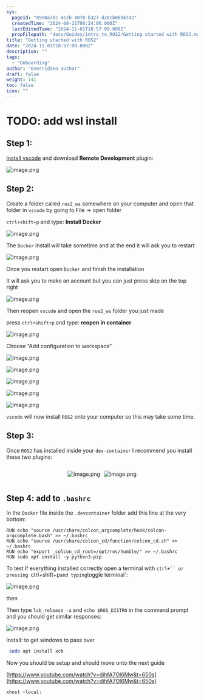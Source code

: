 ```yaml
---
sys:
  pageId: "89e0a78c-4e2b-4070-b327-d28cb0694742"
  createdTime: "2024-08-21T00:24:00.000Z"
  lastEditedTime: "2024-11-01T18:57:00.000Z"
  propFilepath: "docs/Guides/intro_to_ROS2/Getting started with ROS2.md"
title: "Getting started with ROS2"
date: "2024-11-01T18:57:00.000Z"
description: ""
tags:
  - "Onboarding"
author: "Overridden author"
draft: false
weight: 141
toc: false
icon: ""
---
```


# TODO: add wsl install

## Step 1:

[Install vscode](https://code.visualstudio.com/download) and download **Remote Development** plugin:

![image.png](https://prod-files-secure.s3.us-west-2.amazonaws.com/d518164a-d88e-44d1-a4ee-3adb3bd8bce0/efb52993-1881-4a40-b95e-6f020334f022/image.png?X-Amz-Algorithm=AWS4-HMAC-SHA256&X-Amz-Content-Sha256=UNSIGNED-PAYLOAD&X-Amz-Credential=ASIAZI2LB466VEHX5XJO%2F20250327%2Fus-west-2%2Fs3%2Faws4_request&X-Amz-Date=20250327T110726Z&X-Amz-Expires=3600&X-Amz-Security-Token=IQoJb3JpZ2luX2VjENv%2F%2F%2F%2F%2F%2F%2F%2F%2F%2FwEaCXVzLXdlc3QtMiJHMEUCIHGEeuoHAVrSEZ1Vp%2BCXsCdpw9vFx2UFXAnb0ni0toSmAiEAvp1x%2FQGctnyrC9wwxfzgav5u%2Fq%2Fq6Nkp67%2FvuE4Vqzcq%2FwMIRBAAGgw2Mzc0MjMxODM4MDUiDKBgn8S%2FNRLQ5vDBRSrcA1efbJQBbFQTcEdwZZiSKgNYN5TtjFHg4LkHs3lrK4EiRWShbIXeYuIZuFd69a8ltTzvuBHubVm97U0AJ3XuFGVNku8EcttkajolrNi2kZD%2FSNcattwj8yjWFmhjpax6Cpmq7Rq225TOS1N6Ww%2BZS9Byz0ib%2BPojZuGFIIGHy6v3FFXGKGufaNJaDEDM2CwDOjD43cqZT37jsFkxmTqR0nhyp35%2FLJs%2FYO3U13%2FWDzHL3d%2BIHhu8uZHGrSU7dix0T3mJJzHrZOzwoQK0PI073TA5ui2JoqFduQtIs%2B5tv%2BS%2FXrYOw%2B7LbL16WwDv9chw%2Foxl4o0TCB%2BLTlzRbw3VxE3WXeRtLrYDkC87ignTuN6M5fepCFhQ%2B02mb8ZbvoceCNE1xua0x2c5HsMn5KysLd1grdUpugqhj1XULQBNBCjKL05cXKNruvb%2BnDn4OpHufjvAA9B1sWk2nv6E0Ydu5BfeHQ68NohgJHHxrPO%2BOuyBfSro%2BYYB2EmgXOHiKErADEjxEKWMRBt8pflZARIPCnLAupGPiJilM4J0EnmiDp%2BvdqCupdGeZdEkA%2B1GydEEJjdXf7dpeA5NewcVrOJKF8kb22lu0vz9ezExn6zT8AOxcZifgYJyc72ujzlJMIvblL8GOqUBBqr%2BNMoI9Ve5nSP2O0%2BJZ3qLgGcug6LmIx4TtJHlVu7qqr3%2Fe%2FmypDK47k4nSFYAHLsnjuOYOgXzGf3UT6iJOeCF4f7xf%2BccRA%2FwRRlpzvAt%2FwMhbve%2FHGLU64a4gWxzSU2tQOUA0OKlfzjbdmcpcBn99NR%2F1am%2FwCzOSp7bSJhBFjPqxBnZASO5G%2BaOQSVz5GkUoQW3p1hMeIoqr%2FpWuqHM09PP&X-Amz-Signature=652b3da050ab2ba85071181a188e4f76566edd1a0e9f6a08b0e3d8105dc7ce00&X-Amz-SignedHeaders=host&x-id=GetObject)

## Step 2:

Create a folder called `ros2_ws` somewhere on your computer and open that folder in `vscode` by going to File → open folder 

`ctrl+shift+p` and type: **Install Docker**

![image.png](https://prod-files-secure.s3.us-west-2.amazonaws.com/d518164a-d88e-44d1-a4ee-3adb3bd8bce0/2269dc0e-1cd5-47ff-bceb-c04ad9b2eab0/image.png?X-Amz-Algorithm=AWS4-HMAC-SHA256&X-Amz-Content-Sha256=UNSIGNED-PAYLOAD&X-Amz-Credential=ASIAZI2LB466VEHX5XJO%2F20250327%2Fus-west-2%2Fs3%2Faws4_request&X-Amz-Date=20250327T110726Z&X-Amz-Expires=3600&X-Amz-Security-Token=IQoJb3JpZ2luX2VjENv%2F%2F%2F%2F%2F%2F%2F%2F%2F%2FwEaCXVzLXdlc3QtMiJHMEUCIHGEeuoHAVrSEZ1Vp%2BCXsCdpw9vFx2UFXAnb0ni0toSmAiEAvp1x%2FQGctnyrC9wwxfzgav5u%2Fq%2Fq6Nkp67%2FvuE4Vqzcq%2FwMIRBAAGgw2Mzc0MjMxODM4MDUiDKBgn8S%2FNRLQ5vDBRSrcA1efbJQBbFQTcEdwZZiSKgNYN5TtjFHg4LkHs3lrK4EiRWShbIXeYuIZuFd69a8ltTzvuBHubVm97U0AJ3XuFGVNku8EcttkajolrNi2kZD%2FSNcattwj8yjWFmhjpax6Cpmq7Rq225TOS1N6Ww%2BZS9Byz0ib%2BPojZuGFIIGHy6v3FFXGKGufaNJaDEDM2CwDOjD43cqZT37jsFkxmTqR0nhyp35%2FLJs%2FYO3U13%2FWDzHL3d%2BIHhu8uZHGrSU7dix0T3mJJzHrZOzwoQK0PI073TA5ui2JoqFduQtIs%2B5tv%2BS%2FXrYOw%2B7LbL16WwDv9chw%2Foxl4o0TCB%2BLTlzRbw3VxE3WXeRtLrYDkC87ignTuN6M5fepCFhQ%2B02mb8ZbvoceCNE1xua0x2c5HsMn5KysLd1grdUpugqhj1XULQBNBCjKL05cXKNruvb%2BnDn4OpHufjvAA9B1sWk2nv6E0Ydu5BfeHQ68NohgJHHxrPO%2BOuyBfSro%2BYYB2EmgXOHiKErADEjxEKWMRBt8pflZARIPCnLAupGPiJilM4J0EnmiDp%2BvdqCupdGeZdEkA%2B1GydEEJjdXf7dpeA5NewcVrOJKF8kb22lu0vz9ezExn6zT8AOxcZifgYJyc72ujzlJMIvblL8GOqUBBqr%2BNMoI9Ve5nSP2O0%2BJZ3qLgGcug6LmIx4TtJHlVu7qqr3%2Fe%2FmypDK47k4nSFYAHLsnjuOYOgXzGf3UT6iJOeCF4f7xf%2BccRA%2FwRRlpzvAt%2FwMhbve%2FHGLU64a4gWxzSU2tQOUA0OKlfzjbdmcpcBn99NR%2F1am%2FwCzOSp7bSJhBFjPqxBnZASO5G%2BaOQSVz5GkUoQW3p1hMeIoqr%2FpWuqHM09PP&X-Amz-Signature=afb53637aa181800eba7186c4d48c210f6098bb29d7354a0ed15f97aaa5f8434&X-Amz-SignedHeaders=host&x-id=GetObject)

The `Docker` install will take sometime and at the end it will ask you to restart

![image.png](https://prod-files-secure.s3.us-west-2.amazonaws.com/d518164a-d88e-44d1-a4ee-3adb3bd8bce0/ed233f78-be33-4b1f-b89c-9c346c0e961e/image.png?X-Amz-Algorithm=AWS4-HMAC-SHA256&X-Amz-Content-Sha256=UNSIGNED-PAYLOAD&X-Amz-Credential=ASIAZI2LB466VEHX5XJO%2F20250327%2Fus-west-2%2Fs3%2Faws4_request&X-Amz-Date=20250327T110726Z&X-Amz-Expires=3600&X-Amz-Security-Token=IQoJb3JpZ2luX2VjENv%2F%2F%2F%2F%2F%2F%2F%2F%2F%2FwEaCXVzLXdlc3QtMiJHMEUCIHGEeuoHAVrSEZ1Vp%2BCXsCdpw9vFx2UFXAnb0ni0toSmAiEAvp1x%2FQGctnyrC9wwxfzgav5u%2Fq%2Fq6Nkp67%2FvuE4Vqzcq%2FwMIRBAAGgw2Mzc0MjMxODM4MDUiDKBgn8S%2FNRLQ5vDBRSrcA1efbJQBbFQTcEdwZZiSKgNYN5TtjFHg4LkHs3lrK4EiRWShbIXeYuIZuFd69a8ltTzvuBHubVm97U0AJ3XuFGVNku8EcttkajolrNi2kZD%2FSNcattwj8yjWFmhjpax6Cpmq7Rq225TOS1N6Ww%2BZS9Byz0ib%2BPojZuGFIIGHy6v3FFXGKGufaNJaDEDM2CwDOjD43cqZT37jsFkxmTqR0nhyp35%2FLJs%2FYO3U13%2FWDzHL3d%2BIHhu8uZHGrSU7dix0T3mJJzHrZOzwoQK0PI073TA5ui2JoqFduQtIs%2B5tv%2BS%2FXrYOw%2B7LbL16WwDv9chw%2Foxl4o0TCB%2BLTlzRbw3VxE3WXeRtLrYDkC87ignTuN6M5fepCFhQ%2B02mb8ZbvoceCNE1xua0x2c5HsMn5KysLd1grdUpugqhj1XULQBNBCjKL05cXKNruvb%2BnDn4OpHufjvAA9B1sWk2nv6E0Ydu5BfeHQ68NohgJHHxrPO%2BOuyBfSro%2BYYB2EmgXOHiKErADEjxEKWMRBt8pflZARIPCnLAupGPiJilM4J0EnmiDp%2BvdqCupdGeZdEkA%2B1GydEEJjdXf7dpeA5NewcVrOJKF8kb22lu0vz9ezExn6zT8AOxcZifgYJyc72ujzlJMIvblL8GOqUBBqr%2BNMoI9Ve5nSP2O0%2BJZ3qLgGcug6LmIx4TtJHlVu7qqr3%2Fe%2FmypDK47k4nSFYAHLsnjuOYOgXzGf3UT6iJOeCF4f7xf%2BccRA%2FwRRlpzvAt%2FwMhbve%2FHGLU64a4gWxzSU2tQOUA0OKlfzjbdmcpcBn99NR%2F1am%2FwCzOSp7bSJhBFjPqxBnZASO5G%2BaOQSVz5GkUoQW3p1hMeIoqr%2FpWuqHM09PP&X-Amz-Signature=0fa9d851e74bc7615471214dbbdb8ff84ad3ac47002d1d45b1a6b1142b13b419&X-Amz-SignedHeaders=host&x-id=GetObject)

Once you restart open `Docker` and finish the installation

It will ask you to make an account but you can just press skip on the top right

![image.png](https://prod-files-secure.s3.us-west-2.amazonaws.com/d518164a-d88e-44d1-a4ee-3adb3bd8bce0/21010ad9-1659-4fd9-9f59-9932a09b2a3d/image.png?X-Amz-Algorithm=AWS4-HMAC-SHA256&X-Amz-Content-Sha256=UNSIGNED-PAYLOAD&X-Amz-Credential=ASIAZI2LB466VEHX5XJO%2F20250327%2Fus-west-2%2Fs3%2Faws4_request&X-Amz-Date=20250327T110726Z&X-Amz-Expires=3600&X-Amz-Security-Token=IQoJb3JpZ2luX2VjENv%2F%2F%2F%2F%2F%2F%2F%2F%2F%2FwEaCXVzLXdlc3QtMiJHMEUCIHGEeuoHAVrSEZ1Vp%2BCXsCdpw9vFx2UFXAnb0ni0toSmAiEAvp1x%2FQGctnyrC9wwxfzgav5u%2Fq%2Fq6Nkp67%2FvuE4Vqzcq%2FwMIRBAAGgw2Mzc0MjMxODM4MDUiDKBgn8S%2FNRLQ5vDBRSrcA1efbJQBbFQTcEdwZZiSKgNYN5TtjFHg4LkHs3lrK4EiRWShbIXeYuIZuFd69a8ltTzvuBHubVm97U0AJ3XuFGVNku8EcttkajolrNi2kZD%2FSNcattwj8yjWFmhjpax6Cpmq7Rq225TOS1N6Ww%2BZS9Byz0ib%2BPojZuGFIIGHy6v3FFXGKGufaNJaDEDM2CwDOjD43cqZT37jsFkxmTqR0nhyp35%2FLJs%2FYO3U13%2FWDzHL3d%2BIHhu8uZHGrSU7dix0T3mJJzHrZOzwoQK0PI073TA5ui2JoqFduQtIs%2B5tv%2BS%2FXrYOw%2B7LbL16WwDv9chw%2Foxl4o0TCB%2BLTlzRbw3VxE3WXeRtLrYDkC87ignTuN6M5fepCFhQ%2B02mb8ZbvoceCNE1xua0x2c5HsMn5KysLd1grdUpugqhj1XULQBNBCjKL05cXKNruvb%2BnDn4OpHufjvAA9B1sWk2nv6E0Ydu5BfeHQ68NohgJHHxrPO%2BOuyBfSro%2BYYB2EmgXOHiKErADEjxEKWMRBt8pflZARIPCnLAupGPiJilM4J0EnmiDp%2BvdqCupdGeZdEkA%2B1GydEEJjdXf7dpeA5NewcVrOJKF8kb22lu0vz9ezExn6zT8AOxcZifgYJyc72ujzlJMIvblL8GOqUBBqr%2BNMoI9Ve5nSP2O0%2BJZ3qLgGcug6LmIx4TtJHlVu7qqr3%2Fe%2FmypDK47k4nSFYAHLsnjuOYOgXzGf3UT6iJOeCF4f7xf%2BccRA%2FwRRlpzvAt%2FwMhbve%2FHGLU64a4gWxzSU2tQOUA0OKlfzjbdmcpcBn99NR%2F1am%2FwCzOSp7bSJhBFjPqxBnZASO5G%2BaOQSVz5GkUoQW3p1hMeIoqr%2FpWuqHM09PP&X-Amz-Signature=0b0d36685aa5e4df75d42d84c6bbce54e7bbfe61357b3a9be34a5c15429da77b&X-Amz-SignedHeaders=host&x-id=GetObject)

Then reopen `vscode` and open the `ros2_ws` folder you just made

press `ctrl+shift+p` and type: **reopen in container**

![image.png](https://prod-files-secure.s3.us-west-2.amazonaws.com/d518164a-d88e-44d1-a4ee-3adb3bd8bce0/4e93b8c2-41ad-488c-8095-c74205196118/image.png?X-Amz-Algorithm=AWS4-HMAC-SHA256&X-Amz-Content-Sha256=UNSIGNED-PAYLOAD&X-Amz-Credential=ASIAZI2LB466VEHX5XJO%2F20250327%2Fus-west-2%2Fs3%2Faws4_request&X-Amz-Date=20250327T110726Z&X-Amz-Expires=3600&X-Amz-Security-Token=IQoJb3JpZ2luX2VjENv%2F%2F%2F%2F%2F%2F%2F%2F%2F%2FwEaCXVzLXdlc3QtMiJHMEUCIHGEeuoHAVrSEZ1Vp%2BCXsCdpw9vFx2UFXAnb0ni0toSmAiEAvp1x%2FQGctnyrC9wwxfzgav5u%2Fq%2Fq6Nkp67%2FvuE4Vqzcq%2FwMIRBAAGgw2Mzc0MjMxODM4MDUiDKBgn8S%2FNRLQ5vDBRSrcA1efbJQBbFQTcEdwZZiSKgNYN5TtjFHg4LkHs3lrK4EiRWShbIXeYuIZuFd69a8ltTzvuBHubVm97U0AJ3XuFGVNku8EcttkajolrNi2kZD%2FSNcattwj8yjWFmhjpax6Cpmq7Rq225TOS1N6Ww%2BZS9Byz0ib%2BPojZuGFIIGHy6v3FFXGKGufaNJaDEDM2CwDOjD43cqZT37jsFkxmTqR0nhyp35%2FLJs%2FYO3U13%2FWDzHL3d%2BIHhu8uZHGrSU7dix0T3mJJzHrZOzwoQK0PI073TA5ui2JoqFduQtIs%2B5tv%2BS%2FXrYOw%2B7LbL16WwDv9chw%2Foxl4o0TCB%2BLTlzRbw3VxE3WXeRtLrYDkC87ignTuN6M5fepCFhQ%2B02mb8ZbvoceCNE1xua0x2c5HsMn5KysLd1grdUpugqhj1XULQBNBCjKL05cXKNruvb%2BnDn4OpHufjvAA9B1sWk2nv6E0Ydu5BfeHQ68NohgJHHxrPO%2BOuyBfSro%2BYYB2EmgXOHiKErADEjxEKWMRBt8pflZARIPCnLAupGPiJilM4J0EnmiDp%2BvdqCupdGeZdEkA%2B1GydEEJjdXf7dpeA5NewcVrOJKF8kb22lu0vz9ezExn6zT8AOxcZifgYJyc72ujzlJMIvblL8GOqUBBqr%2BNMoI9Ve5nSP2O0%2BJZ3qLgGcug6LmIx4TtJHlVu7qqr3%2Fe%2FmypDK47k4nSFYAHLsnjuOYOgXzGf3UT6iJOeCF4f7xf%2BccRA%2FwRRlpzvAt%2FwMhbve%2FHGLU64a4gWxzSU2tQOUA0OKlfzjbdmcpcBn99NR%2F1am%2FwCzOSp7bSJhBFjPqxBnZASO5G%2BaOQSVz5GkUoQW3p1hMeIoqr%2FpWuqHM09PP&X-Amz-Signature=ab2d23c17cb17677735807246f770277d81b5d9387d20a705f4b70c6ec6b4c7a&X-Amz-SignedHeaders=host&x-id=GetObject)

Choose “Add configuration to workspace”

![image.png](https://prod-files-secure.s3.us-west-2.amazonaws.com/d518164a-d88e-44d1-a4ee-3adb3bd8bce0/9560b282-5060-4989-ba37-97e7b2c22476/image.png?X-Amz-Algorithm=AWS4-HMAC-SHA256&X-Amz-Content-Sha256=UNSIGNED-PAYLOAD&X-Amz-Credential=ASIAZI2LB466VEHX5XJO%2F20250327%2Fus-west-2%2Fs3%2Faws4_request&X-Amz-Date=20250327T110726Z&X-Amz-Expires=3600&X-Amz-Security-Token=IQoJb3JpZ2luX2VjENv%2F%2F%2F%2F%2F%2F%2F%2F%2F%2FwEaCXVzLXdlc3QtMiJHMEUCIHGEeuoHAVrSEZ1Vp%2BCXsCdpw9vFx2UFXAnb0ni0toSmAiEAvp1x%2FQGctnyrC9wwxfzgav5u%2Fq%2Fq6Nkp67%2FvuE4Vqzcq%2FwMIRBAAGgw2Mzc0MjMxODM4MDUiDKBgn8S%2FNRLQ5vDBRSrcA1efbJQBbFQTcEdwZZiSKgNYN5TtjFHg4LkHs3lrK4EiRWShbIXeYuIZuFd69a8ltTzvuBHubVm97U0AJ3XuFGVNku8EcttkajolrNi2kZD%2FSNcattwj8yjWFmhjpax6Cpmq7Rq225TOS1N6Ww%2BZS9Byz0ib%2BPojZuGFIIGHy6v3FFXGKGufaNJaDEDM2CwDOjD43cqZT37jsFkxmTqR0nhyp35%2FLJs%2FYO3U13%2FWDzHL3d%2BIHhu8uZHGrSU7dix0T3mJJzHrZOzwoQK0PI073TA5ui2JoqFduQtIs%2B5tv%2BS%2FXrYOw%2B7LbL16WwDv9chw%2Foxl4o0TCB%2BLTlzRbw3VxE3WXeRtLrYDkC87ignTuN6M5fepCFhQ%2B02mb8ZbvoceCNE1xua0x2c5HsMn5KysLd1grdUpugqhj1XULQBNBCjKL05cXKNruvb%2BnDn4OpHufjvAA9B1sWk2nv6E0Ydu5BfeHQ68NohgJHHxrPO%2BOuyBfSro%2BYYB2EmgXOHiKErADEjxEKWMRBt8pflZARIPCnLAupGPiJilM4J0EnmiDp%2BvdqCupdGeZdEkA%2B1GydEEJjdXf7dpeA5NewcVrOJKF8kb22lu0vz9ezExn6zT8AOxcZifgYJyc72ujzlJMIvblL8GOqUBBqr%2BNMoI9Ve5nSP2O0%2BJZ3qLgGcug6LmIx4TtJHlVu7qqr3%2Fe%2FmypDK47k4nSFYAHLsnjuOYOgXzGf3UT6iJOeCF4f7xf%2BccRA%2FwRRlpzvAt%2FwMhbve%2FHGLU64a4gWxzSU2tQOUA0OKlfzjbdmcpcBn99NR%2F1am%2FwCzOSp7bSJhBFjPqxBnZASO5G%2BaOQSVz5GkUoQW3p1hMeIoqr%2FpWuqHM09PP&X-Amz-Signature=b044b78d636ce37d0078f71ca9f26462753d8438f8bca018618e8655ba7a9a1c&X-Amz-SignedHeaders=host&x-id=GetObject)

![image.png](https://prod-files-secure.s3.us-west-2.amazonaws.com/d518164a-d88e-44d1-a4ee-3adb3bd8bce0/2ee63f81-886b-48e8-a553-dc6e5eac99e4/image.png?X-Amz-Algorithm=AWS4-HMAC-SHA256&X-Amz-Content-Sha256=UNSIGNED-PAYLOAD&X-Amz-Credential=ASIAZI2LB466VEHX5XJO%2F20250327%2Fus-west-2%2Fs3%2Faws4_request&X-Amz-Date=20250327T110726Z&X-Amz-Expires=3600&X-Amz-Security-Token=IQoJb3JpZ2luX2VjENv%2F%2F%2F%2F%2F%2F%2F%2F%2F%2FwEaCXVzLXdlc3QtMiJHMEUCIHGEeuoHAVrSEZ1Vp%2BCXsCdpw9vFx2UFXAnb0ni0toSmAiEAvp1x%2FQGctnyrC9wwxfzgav5u%2Fq%2Fq6Nkp67%2FvuE4Vqzcq%2FwMIRBAAGgw2Mzc0MjMxODM4MDUiDKBgn8S%2FNRLQ5vDBRSrcA1efbJQBbFQTcEdwZZiSKgNYN5TtjFHg4LkHs3lrK4EiRWShbIXeYuIZuFd69a8ltTzvuBHubVm97U0AJ3XuFGVNku8EcttkajolrNi2kZD%2FSNcattwj8yjWFmhjpax6Cpmq7Rq225TOS1N6Ww%2BZS9Byz0ib%2BPojZuGFIIGHy6v3FFXGKGufaNJaDEDM2CwDOjD43cqZT37jsFkxmTqR0nhyp35%2FLJs%2FYO3U13%2FWDzHL3d%2BIHhu8uZHGrSU7dix0T3mJJzHrZOzwoQK0PI073TA5ui2JoqFduQtIs%2B5tv%2BS%2FXrYOw%2B7LbL16WwDv9chw%2Foxl4o0TCB%2BLTlzRbw3VxE3WXeRtLrYDkC87ignTuN6M5fepCFhQ%2B02mb8ZbvoceCNE1xua0x2c5HsMn5KysLd1grdUpugqhj1XULQBNBCjKL05cXKNruvb%2BnDn4OpHufjvAA9B1sWk2nv6E0Ydu5BfeHQ68NohgJHHxrPO%2BOuyBfSro%2BYYB2EmgXOHiKErADEjxEKWMRBt8pflZARIPCnLAupGPiJilM4J0EnmiDp%2BvdqCupdGeZdEkA%2B1GydEEJjdXf7dpeA5NewcVrOJKF8kb22lu0vz9ezExn6zT8AOxcZifgYJyc72ujzlJMIvblL8GOqUBBqr%2BNMoI9Ve5nSP2O0%2BJZ3qLgGcug6LmIx4TtJHlVu7qqr3%2Fe%2FmypDK47k4nSFYAHLsnjuOYOgXzGf3UT6iJOeCF4f7xf%2BccRA%2FwRRlpzvAt%2FwMhbve%2FHGLU64a4gWxzSU2tQOUA0OKlfzjbdmcpcBn99NR%2F1am%2FwCzOSp7bSJhBFjPqxBnZASO5G%2BaOQSVz5GkUoQW3p1hMeIoqr%2FpWuqHM09PP&X-Amz-Signature=b08e1c98570bf96c0d5361e0b995e3a8a9a68fd77bb43ec0f24c043f31ab0730&X-Amz-SignedHeaders=host&x-id=GetObject)

![image.png](https://prod-files-secure.s3.us-west-2.amazonaws.com/d518164a-d88e-44d1-a4ee-3adb3bd8bce0/ae1580b2-b048-407e-aed9-b584224a7a04/image.png?X-Amz-Algorithm=AWS4-HMAC-SHA256&X-Amz-Content-Sha256=UNSIGNED-PAYLOAD&X-Amz-Credential=ASIAZI2LB466VEHX5XJO%2F20250327%2Fus-west-2%2Fs3%2Faws4_request&X-Amz-Date=20250327T110726Z&X-Amz-Expires=3600&X-Amz-Security-Token=IQoJb3JpZ2luX2VjENv%2F%2F%2F%2F%2F%2F%2F%2F%2F%2FwEaCXVzLXdlc3QtMiJHMEUCIHGEeuoHAVrSEZ1Vp%2BCXsCdpw9vFx2UFXAnb0ni0toSmAiEAvp1x%2FQGctnyrC9wwxfzgav5u%2Fq%2Fq6Nkp67%2FvuE4Vqzcq%2FwMIRBAAGgw2Mzc0MjMxODM4MDUiDKBgn8S%2FNRLQ5vDBRSrcA1efbJQBbFQTcEdwZZiSKgNYN5TtjFHg4LkHs3lrK4EiRWShbIXeYuIZuFd69a8ltTzvuBHubVm97U0AJ3XuFGVNku8EcttkajolrNi2kZD%2FSNcattwj8yjWFmhjpax6Cpmq7Rq225TOS1N6Ww%2BZS9Byz0ib%2BPojZuGFIIGHy6v3FFXGKGufaNJaDEDM2CwDOjD43cqZT37jsFkxmTqR0nhyp35%2FLJs%2FYO3U13%2FWDzHL3d%2BIHhu8uZHGrSU7dix0T3mJJzHrZOzwoQK0PI073TA5ui2JoqFduQtIs%2B5tv%2BS%2FXrYOw%2B7LbL16WwDv9chw%2Foxl4o0TCB%2BLTlzRbw3VxE3WXeRtLrYDkC87ignTuN6M5fepCFhQ%2B02mb8ZbvoceCNE1xua0x2c5HsMn5KysLd1grdUpugqhj1XULQBNBCjKL05cXKNruvb%2BnDn4OpHufjvAA9B1sWk2nv6E0Ydu5BfeHQ68NohgJHHxrPO%2BOuyBfSro%2BYYB2EmgXOHiKErADEjxEKWMRBt8pflZARIPCnLAupGPiJilM4J0EnmiDp%2BvdqCupdGeZdEkA%2B1GydEEJjdXf7dpeA5NewcVrOJKF8kb22lu0vz9ezExn6zT8AOxcZifgYJyc72ujzlJMIvblL8GOqUBBqr%2BNMoI9Ve5nSP2O0%2BJZ3qLgGcug6LmIx4TtJHlVu7qqr3%2Fe%2FmypDK47k4nSFYAHLsnjuOYOgXzGf3UT6iJOeCF4f7xf%2BccRA%2FwRRlpzvAt%2FwMhbve%2FHGLU64a4gWxzSU2tQOUA0OKlfzjbdmcpcBn99NR%2F1am%2FwCzOSp7bSJhBFjPqxBnZASO5G%2BaOQSVz5GkUoQW3p1hMeIoqr%2FpWuqHM09PP&X-Amz-Signature=fc057c5da84203a735123a756d9a1a6b1e531aa7fb38c4aaa923a21ff9f59557&X-Amz-SignedHeaders=host&x-id=GetObject)

![image.png](https://prod-files-secure.s3.us-west-2.amazonaws.com/d518164a-d88e-44d1-a4ee-3adb3bd8bce0/53255b28-f75e-430f-b9e3-c0ac8577e42b/image.png?X-Amz-Algorithm=AWS4-HMAC-SHA256&X-Amz-Content-Sha256=UNSIGNED-PAYLOAD&X-Amz-Credential=ASIAZI2LB466VEHX5XJO%2F20250327%2Fus-west-2%2Fs3%2Faws4_request&X-Amz-Date=20250327T110726Z&X-Amz-Expires=3600&X-Amz-Security-Token=IQoJb3JpZ2luX2VjENv%2F%2F%2F%2F%2F%2F%2F%2F%2F%2FwEaCXVzLXdlc3QtMiJHMEUCIHGEeuoHAVrSEZ1Vp%2BCXsCdpw9vFx2UFXAnb0ni0toSmAiEAvp1x%2FQGctnyrC9wwxfzgav5u%2Fq%2Fq6Nkp67%2FvuE4Vqzcq%2FwMIRBAAGgw2Mzc0MjMxODM4MDUiDKBgn8S%2FNRLQ5vDBRSrcA1efbJQBbFQTcEdwZZiSKgNYN5TtjFHg4LkHs3lrK4EiRWShbIXeYuIZuFd69a8ltTzvuBHubVm97U0AJ3XuFGVNku8EcttkajolrNi2kZD%2FSNcattwj8yjWFmhjpax6Cpmq7Rq225TOS1N6Ww%2BZS9Byz0ib%2BPojZuGFIIGHy6v3FFXGKGufaNJaDEDM2CwDOjD43cqZT37jsFkxmTqR0nhyp35%2FLJs%2FYO3U13%2FWDzHL3d%2BIHhu8uZHGrSU7dix0T3mJJzHrZOzwoQK0PI073TA5ui2JoqFduQtIs%2B5tv%2BS%2FXrYOw%2B7LbL16WwDv9chw%2Foxl4o0TCB%2BLTlzRbw3VxE3WXeRtLrYDkC87ignTuN6M5fepCFhQ%2B02mb8ZbvoceCNE1xua0x2c5HsMn5KysLd1grdUpugqhj1XULQBNBCjKL05cXKNruvb%2BnDn4OpHufjvAA9B1sWk2nv6E0Ydu5BfeHQ68NohgJHHxrPO%2BOuyBfSro%2BYYB2EmgXOHiKErADEjxEKWMRBt8pflZARIPCnLAupGPiJilM4J0EnmiDp%2BvdqCupdGeZdEkA%2B1GydEEJjdXf7dpeA5NewcVrOJKF8kb22lu0vz9ezExn6zT8AOxcZifgYJyc72ujzlJMIvblL8GOqUBBqr%2BNMoI9Ve5nSP2O0%2BJZ3qLgGcug6LmIx4TtJHlVu7qqr3%2Fe%2FmypDK47k4nSFYAHLsnjuOYOgXzGf3UT6iJOeCF4f7xf%2BccRA%2FwRRlpzvAt%2FwMhbve%2FHGLU64a4gWxzSU2tQOUA0OKlfzjbdmcpcBn99NR%2F1am%2FwCzOSp7bSJhBFjPqxBnZASO5G%2BaOQSVz5GkUoQW3p1hMeIoqr%2FpWuqHM09PP&X-Amz-Signature=3f7b275f6f336fefb736e17035da8037a28a73e0562a56eabeee147e266a68be&X-Amz-SignedHeaders=host&x-id=GetObject)

![image.png](https://prod-files-secure.s3.us-west-2.amazonaws.com/d518164a-d88e-44d1-a4ee-3adb3bd8bce0/7c562767-5af9-4ffb-97d1-327bcdf4ee00/image.png?X-Amz-Algorithm=AWS4-HMAC-SHA256&X-Amz-Content-Sha256=UNSIGNED-PAYLOAD&X-Amz-Credential=ASIAZI2LB466VEHX5XJO%2F20250327%2Fus-west-2%2Fs3%2Faws4_request&X-Amz-Date=20250327T110726Z&X-Amz-Expires=3600&X-Amz-Security-Token=IQoJb3JpZ2luX2VjENv%2F%2F%2F%2F%2F%2F%2F%2F%2F%2FwEaCXVzLXdlc3QtMiJHMEUCIHGEeuoHAVrSEZ1Vp%2BCXsCdpw9vFx2UFXAnb0ni0toSmAiEAvp1x%2FQGctnyrC9wwxfzgav5u%2Fq%2Fq6Nkp67%2FvuE4Vqzcq%2FwMIRBAAGgw2Mzc0MjMxODM4MDUiDKBgn8S%2FNRLQ5vDBRSrcA1efbJQBbFQTcEdwZZiSKgNYN5TtjFHg4LkHs3lrK4EiRWShbIXeYuIZuFd69a8ltTzvuBHubVm97U0AJ3XuFGVNku8EcttkajolrNi2kZD%2FSNcattwj8yjWFmhjpax6Cpmq7Rq225TOS1N6Ww%2BZS9Byz0ib%2BPojZuGFIIGHy6v3FFXGKGufaNJaDEDM2CwDOjD43cqZT37jsFkxmTqR0nhyp35%2FLJs%2FYO3U13%2FWDzHL3d%2BIHhu8uZHGrSU7dix0T3mJJzHrZOzwoQK0PI073TA5ui2JoqFduQtIs%2B5tv%2BS%2FXrYOw%2B7LbL16WwDv9chw%2Foxl4o0TCB%2BLTlzRbw3VxE3WXeRtLrYDkC87ignTuN6M5fepCFhQ%2B02mb8ZbvoceCNE1xua0x2c5HsMn5KysLd1grdUpugqhj1XULQBNBCjKL05cXKNruvb%2BnDn4OpHufjvAA9B1sWk2nv6E0Ydu5BfeHQ68NohgJHHxrPO%2BOuyBfSro%2BYYB2EmgXOHiKErADEjxEKWMRBt8pflZARIPCnLAupGPiJilM4J0EnmiDp%2BvdqCupdGeZdEkA%2B1GydEEJjdXf7dpeA5NewcVrOJKF8kb22lu0vz9ezExn6zT8AOxcZifgYJyc72ujzlJMIvblL8GOqUBBqr%2BNMoI9Ve5nSP2O0%2BJZ3qLgGcug6LmIx4TtJHlVu7qqr3%2Fe%2FmypDK47k4nSFYAHLsnjuOYOgXzGf3UT6iJOeCF4f7xf%2BccRA%2FwRRlpzvAt%2FwMhbve%2FHGLU64a4gWxzSU2tQOUA0OKlfzjbdmcpcBn99NR%2F1am%2FwCzOSp7bSJhBFjPqxBnZASO5G%2BaOQSVz5GkUoQW3p1hMeIoqr%2FpWuqHM09PP&X-Amz-Signature=e86d98c594cd261d081a461bf29c893dbd9f9599724ec392bc7a13c3ecc9f779&X-Amz-SignedHeaders=host&x-id=GetObject)

`vscode` will now install `ROS2` onto your computer so this may take some time.

## Step 3:

Once `ROS2` has installed inside your `dev-container` I recommend you install these two plugins:

<div style="display: flex;flex-direction: row; column-gap:10px; max-width: 630px;justify-content: center;">
<div>

![image.png](https://prod-files-secure.s3.us-west-2.amazonaws.com/d518164a-d88e-44d1-a4ee-3adb3bd8bce0/3fc3d550-5a54-4ba1-ba6b-faa01cdb7369/image.png?X-Amz-Algorithm=AWS4-HMAC-SHA256&X-Amz-Content-Sha256=UNSIGNED-PAYLOAD&X-Amz-Credential=ASIAZI2LB466QSUZT6GG%2F20250327%2Fus-west-2%2Fs3%2Faws4_request&X-Amz-Date=20250327T110728Z&X-Amz-Expires=3600&X-Amz-Security-Token=IQoJb3JpZ2luX2VjENv%2F%2F%2F%2F%2F%2F%2F%2F%2F%2FwEaCXVzLXdlc3QtMiJHMEUCIQC2kctbLGFlTXYvjrNqGQfoZh98yYzs4uphBv21XPFr4gIgc5vbzqRjSRPhB0evuqzYgpqsrZgySKpQCz70CWz5uSgq%2FwMIRBAAGgw2Mzc0MjMxODM4MDUiDI6Ti1jfSSjoTTDWtyrcAwloMc%2B4RA%2BNnohUJwdVksVhFxOHRWbOAf0OQe%2F66XcxiWCfbY1IWQShYwgWS4Tr69IXF6kZHhJWI%2FBWDExob9Bbpx1PNnHGSGFW21MMG7Zddx9xmb5iozF%2BVEuTu92z8qduOkZ8YQMbD1pszddg8PBGhPDLkx%2BAh8RD33kWXmPgQLYPfiV4%2Fa3pvyyBjCLREXMShHRkP%2B0ZsKQodnvFDmuQGFzU38Wl4VWFeuEnzP9imEylOAN0DwJDFiBqGGb8%2Bxd5HNWuh5cvwSKx%2FPQxcC4pvtYgZ37HqjDePpR8bEbpL5Mz1fMf3q5Q6s3ufbiR8qm9W4OnYvGfrlZpKlgHGWUA765laCJ2LLIU9CDr0zg9mVfvb%2Fm5KrBDl4K5Z7oS%2FGWuBGMr4NKSw5%2FDLuZ2nIUjhd48kalm3qv1MZ82PFRK5JhHuX%2Ff0O18FeQO9I2lFZUUj%2BTw4iWqbPC6stLzB5Xoti7JTJyI1rk9%2F38kw%2FlJHM9RPxIJSlwHm5uj%2FMHtm1J95BAA2TX0EA8uVzmic%2FtkbNylIQ5xnffKeaB%2FvKIwpNM4sN7sC3p1SiNOVU0TcZ%2BKhwktiInx%2FWBOSoD8svliD%2FeJ5DA%2BSHuvsJ6ldydraQVm%2F8fUhCLkFJq9MM%2FalL8GOqUBgAS%2Bxxhbc5owpjH2VYGvGWU5IWGERLJZYfVziQ7GFg%2B7YD%2BzJNr4EP4oH3UfdrWkkZJ0Uj4ARJJLL58HWEIOR1qDpmRuzI6OaazAh0Ndk0ezLNCaCpOZxna4tUJo0ch%2Bf%2BnR5zrYYlLPWhfXzFQ90ZuxWx2xWgI6RmwvyGtbVB85%2BzNmhtAlgLZ5JCvpC4EPJ94JiuWlXFftS%2FB16tebTbr2Ob03&X-Amz-Signature=8ed736a99228509c8a38118057221ab7e279623f832782f5346f1fd8778ce0e4&X-Amz-SignedHeaders=host&x-id=GetObject)

</div>
<div>

![image.png](https://prod-files-secure.s3.us-west-2.amazonaws.com/d518164a-d88e-44d1-a4ee-3adb3bd8bce0/d994cc66-13c2-4093-a5a3-f84cf4601a82/image.png?X-Amz-Algorithm=AWS4-HMAC-SHA256&X-Amz-Content-Sha256=UNSIGNED-PAYLOAD&X-Amz-Credential=ASIAZI2LB466ZVCHUAED%2F20250327%2Fus-west-2%2Fs3%2Faws4_request&X-Amz-Date=20250327T110728Z&X-Amz-Expires=3600&X-Amz-Security-Token=IQoJb3JpZ2luX2VjENv%2F%2F%2F%2F%2F%2F%2F%2F%2F%2FwEaCXVzLXdlc3QtMiJHMEUCIQCTE2cgOMAEF%2FGEwZwOjHz%2B2g4DyFmJIT%2Bi2faSg9oM9QIgY8njriZb2IIyusKNp5Li6XdnH%2BXs%2FJfTvk9MNSXKbZoq%2FwMIRBAAGgw2Mzc0MjMxODM4MDUiDND69v5hy32Dqdxy7CrcA47OIPD6a%2BSKw8sX5PlXXulft7%2B2HCF%2FyajHRtPdMRQP5EQe5nH2uMhJmnhov6ZLJNCmLnqrq1MEByfPrfPhE93zaBBZFsYoSK5oTTjTqUrLGB2UzFDOG1XKTcKQSdR0hU4DRVFthNr6QLurZugvpIE5pkts4nhKKV3aSoKc827IaRlp%2FpWL%2Bq6r29JKh9W8SUih0wyooF4CegBf5ePN93XpXEApH3nGoMLuXjMJndkyFp42L6QDpuer%2B8VRdww%2BzmzSELr%2FI%2FCRUrSWFEL4%2BzHpyT%2BcCkJ6RhNlAR8jPJB3EcuuuGQaum65TvPSvBh%2BcPmof8SBVBCVhnfS87QuJ37BHc8fkGA%2FHcCFRg2c%2BORmdgWPL6gTtNWYoj8i5ROii7rZbhxFHmSCBhPrI8NFYcHRJpmf7OaEpX5VnX9RCaTDxytrGp9FJplmeBGUmN4nyHMRxPz3ynQmr4m%2F8xY3FABfJdVYyXaeKlNPLNchFQOE0n%2BLR6FSTc9mcn%2F6ibpx1dqSjlZtg8ZlUDQ44lc%2BZo4HICpteFIIruoPzgGKgroC20KvwMYIa1NwT2Fj3qlcJZ7AD2xxTr1fepXI5ggdwnI%2Bb4VeBGghfmKamOScy1Iz393jmH8oOLKTKgl6MO%2FalL8GOqUBTLVRTL8vxaSc0qnkGUTZOHIGw%2FzsFdMJ6IiMkzCRt4qsnIC7PY0CloQkq1ApvOknUD08vfULqFWjS1EbKdTiHnM77M7hG%2B5kKLxpDleAqUKoIlxNsoWam69z1K7%2BG26jOHSh8MTpMhsJTkO9hbgXPP7wrHJSAvnkkR8e9ddXaTp3R1RPXj%2FnmJ6FMLiFGOdYAipRDpsn70WWGSus7k2gfCEEeXDQ&X-Amz-Signature=f53b3305e95debdf9e3f6198babf508f2053614a9642e64fd2350729da1ae9bd&X-Amz-SignedHeaders=host&x-id=GetObject)

</div>
</div>

## Step 4: add to `.bashrc`

In the `Docker` file inside the `.devcontainer` folder add this line at the very bottom: 

```docker
RUN echo "source /usr/share/colcon_argcomplete/hook/colcon-argcomplete.bash" >> ~/.bashrc
RUN echo "source /usr/share/colcon_cd/function/colcon_cd.sh" >> ~/.bashrc
RUN echo "export _colcon_cd_root=/opt/ros/humble/" >> ~/.bashrc
RUN sudo apt install -y python3-pip 
```

To test if everything installed correctly open a terminal with `ctrl+`` or pressing `ctrl+shift+p` and typing `toggle terminal`:

![image.png](https://prod-files-secure.s3.us-west-2.amazonaws.com/d518164a-d88e-44d1-a4ee-3adb3bd8bce0/6a4943d8-b04e-4c02-9a58-775f3384d1a5/image.png?X-Amz-Algorithm=AWS4-HMAC-SHA256&X-Amz-Content-Sha256=UNSIGNED-PAYLOAD&X-Amz-Credential=ASIAZI2LB466VEHX5XJO%2F20250327%2Fus-west-2%2Fs3%2Faws4_request&X-Amz-Date=20250327T110726Z&X-Amz-Expires=3600&X-Amz-Security-Token=IQoJb3JpZ2luX2VjENv%2F%2F%2F%2F%2F%2F%2F%2F%2F%2FwEaCXVzLXdlc3QtMiJHMEUCIHGEeuoHAVrSEZ1Vp%2BCXsCdpw9vFx2UFXAnb0ni0toSmAiEAvp1x%2FQGctnyrC9wwxfzgav5u%2Fq%2Fq6Nkp67%2FvuE4Vqzcq%2FwMIRBAAGgw2Mzc0MjMxODM4MDUiDKBgn8S%2FNRLQ5vDBRSrcA1efbJQBbFQTcEdwZZiSKgNYN5TtjFHg4LkHs3lrK4EiRWShbIXeYuIZuFd69a8ltTzvuBHubVm97U0AJ3XuFGVNku8EcttkajolrNi2kZD%2FSNcattwj8yjWFmhjpax6Cpmq7Rq225TOS1N6Ww%2BZS9Byz0ib%2BPojZuGFIIGHy6v3FFXGKGufaNJaDEDM2CwDOjD43cqZT37jsFkxmTqR0nhyp35%2FLJs%2FYO3U13%2FWDzHL3d%2BIHhu8uZHGrSU7dix0T3mJJzHrZOzwoQK0PI073TA5ui2JoqFduQtIs%2B5tv%2BS%2FXrYOw%2B7LbL16WwDv9chw%2Foxl4o0TCB%2BLTlzRbw3VxE3WXeRtLrYDkC87ignTuN6M5fepCFhQ%2B02mb8ZbvoceCNE1xua0x2c5HsMn5KysLd1grdUpugqhj1XULQBNBCjKL05cXKNruvb%2BnDn4OpHufjvAA9B1sWk2nv6E0Ydu5BfeHQ68NohgJHHxrPO%2BOuyBfSro%2BYYB2EmgXOHiKErADEjxEKWMRBt8pflZARIPCnLAupGPiJilM4J0EnmiDp%2BvdqCupdGeZdEkA%2B1GydEEJjdXf7dpeA5NewcVrOJKF8kb22lu0vz9ezExn6zT8AOxcZifgYJyc72ujzlJMIvblL8GOqUBBqr%2BNMoI9Ve5nSP2O0%2BJZ3qLgGcug6LmIx4TtJHlVu7qqr3%2Fe%2FmypDK47k4nSFYAHLsnjuOYOgXzGf3UT6iJOeCF4f7xf%2BccRA%2FwRRlpzvAt%2FwMhbve%2FHGLU64a4gWxzSU2tQOUA0OKlfzjbdmcpcBn99NR%2F1am%2FwCzOSp7bSJhBFjPqxBnZASO5G%2BaOQSVz5GkUoQW3p1hMeIoqr%2FpWuqHM09PP&X-Amz-Signature=edcb6f5f70db004f30948c45636abf0b117319fd69634226ee732c0c30604dc8&X-Amz-SignedHeaders=host&x-id=GetObject)

then 

Then type `lsb_release -a` and `echo $ROS_DISTRO` in the command prompt and you should get similar responses:

![image.png](https://prod-files-secure.s3.us-west-2.amazonaws.com/d518164a-d88e-44d1-a4ee-3adb3bd8bce0/3e635dec-a805-4e85-8b9e-d000e5b71a4e/image.png?X-Amz-Algorithm=AWS4-HMAC-SHA256&X-Amz-Content-Sha256=UNSIGNED-PAYLOAD&X-Amz-Credential=ASIAZI2LB466VEHX5XJO%2F20250327%2Fus-west-2%2Fs3%2Faws4_request&X-Amz-Date=20250327T110726Z&X-Amz-Expires=3600&X-Amz-Security-Token=IQoJb3JpZ2luX2VjENv%2F%2F%2F%2F%2F%2F%2F%2F%2F%2FwEaCXVzLXdlc3QtMiJHMEUCIHGEeuoHAVrSEZ1Vp%2BCXsCdpw9vFx2UFXAnb0ni0toSmAiEAvp1x%2FQGctnyrC9wwxfzgav5u%2Fq%2Fq6Nkp67%2FvuE4Vqzcq%2FwMIRBAAGgw2Mzc0MjMxODM4MDUiDKBgn8S%2FNRLQ5vDBRSrcA1efbJQBbFQTcEdwZZiSKgNYN5TtjFHg4LkHs3lrK4EiRWShbIXeYuIZuFd69a8ltTzvuBHubVm97U0AJ3XuFGVNku8EcttkajolrNi2kZD%2FSNcattwj8yjWFmhjpax6Cpmq7Rq225TOS1N6Ww%2BZS9Byz0ib%2BPojZuGFIIGHy6v3FFXGKGufaNJaDEDM2CwDOjD43cqZT37jsFkxmTqR0nhyp35%2FLJs%2FYO3U13%2FWDzHL3d%2BIHhu8uZHGrSU7dix0T3mJJzHrZOzwoQK0PI073TA5ui2JoqFduQtIs%2B5tv%2BS%2FXrYOw%2B7LbL16WwDv9chw%2Foxl4o0TCB%2BLTlzRbw3VxE3WXeRtLrYDkC87ignTuN6M5fepCFhQ%2B02mb8ZbvoceCNE1xua0x2c5HsMn5KysLd1grdUpugqhj1XULQBNBCjKL05cXKNruvb%2BnDn4OpHufjvAA9B1sWk2nv6E0Ydu5BfeHQ68NohgJHHxrPO%2BOuyBfSro%2BYYB2EmgXOHiKErADEjxEKWMRBt8pflZARIPCnLAupGPiJilM4J0EnmiDp%2BvdqCupdGeZdEkA%2B1GydEEJjdXf7dpeA5NewcVrOJKF8kb22lu0vz9ezExn6zT8AOxcZifgYJyc72ujzlJMIvblL8GOqUBBqr%2BNMoI9Ve5nSP2O0%2BJZ3qLgGcug6LmIx4TtJHlVu7qqr3%2Fe%2FmypDK47k4nSFYAHLsnjuOYOgXzGf3UT6iJOeCF4f7xf%2BccRA%2FwRRlpzvAt%2FwMhbve%2FHGLU64a4gWxzSU2tQOUA0OKlfzjbdmcpcBn99NR%2F1am%2FwCzOSp7bSJhBFjPqxBnZASO5G%2BaOQSVz5GkUoQW3p1hMeIoqr%2FpWuqHM09PP&X-Amz-Signature=c796d7ffb7853e7ef66196940ded57c6418fbf0e0c57c3780f5ce9a62115599a&X-Amz-SignedHeaders=host&x-id=GetObject)

Install:  to get windows to pass over

```bash
 sudo apt install xcb
```

Now you should be setup and should move onto the next guide 

[https://www.youtube.com/watch?v=dihfA7Ol6Mw&t=650s](https://www.youtube.com/watch?v=dihfA7Ol6Mw&t=650s)

```python
xhost +local:
```
